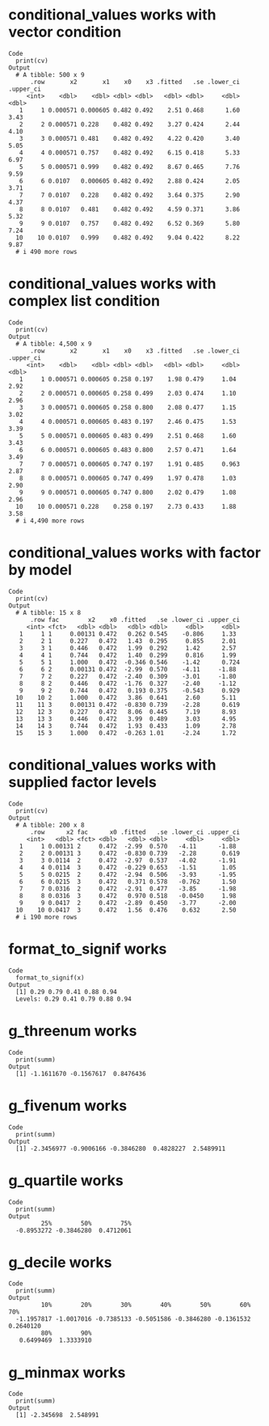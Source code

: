# conditional_values works with vector condition

    Code
      print(cv)
    Output
      # A tibble: 500 x 9
          .row       x2       x1    x0    x3 .fitted   .se .lower_ci .upper_ci
         <int>    <dbl>    <dbl> <dbl> <dbl>   <dbl> <dbl>     <dbl>     <dbl>
       1     1 0.000571 0.000605 0.482 0.492    2.51 0.468      1.60      3.43
       2     2 0.000571 0.228    0.482 0.492    3.27 0.424      2.44      4.10
       3     3 0.000571 0.481    0.482 0.492    4.22 0.420      3.40      5.05
       4     4 0.000571 0.757    0.482 0.492    6.15 0.418      5.33      6.97
       5     5 0.000571 0.999    0.482 0.492    8.67 0.465      7.76      9.59
       6     6 0.0107   0.000605 0.482 0.492    2.88 0.424      2.05      3.71
       7     7 0.0107   0.228    0.482 0.492    3.64 0.375      2.90      4.37
       8     8 0.0107   0.481    0.482 0.492    4.59 0.371      3.86      5.32
       9     9 0.0107   0.757    0.482 0.492    6.52 0.369      5.80      7.24
      10    10 0.0107   0.999    0.482 0.492    9.04 0.422      8.22      9.87
      # i 490 more rows

# conditional_values works with complex list condition

    Code
      print(cv)
    Output
      # A tibble: 4,500 x 9
          .row       x2       x1    x0    x3 .fitted   .se .lower_ci .upper_ci
         <int>    <dbl>    <dbl> <dbl> <dbl>   <dbl> <dbl>     <dbl>     <dbl>
       1     1 0.000571 0.000605 0.258 0.197    1.98 0.479     1.04       2.92
       2     2 0.000571 0.000605 0.258 0.499    2.03 0.474     1.10       2.96
       3     3 0.000571 0.000605 0.258 0.800    2.08 0.477     1.15       3.02
       4     4 0.000571 0.000605 0.483 0.197    2.46 0.475     1.53       3.39
       5     5 0.000571 0.000605 0.483 0.499    2.51 0.468     1.60       3.43
       6     6 0.000571 0.000605 0.483 0.800    2.57 0.471     1.64       3.49
       7     7 0.000571 0.000605 0.747 0.197    1.91 0.485     0.963      2.87
       8     8 0.000571 0.000605 0.747 0.499    1.97 0.478     1.03       2.90
       9     9 0.000571 0.000605 0.747 0.800    2.02 0.479     1.08       2.96
      10    10 0.000571 0.228    0.258 0.197    2.73 0.433     1.88       3.58
      # i 4,490 more rows

# conditional_values works with factor by model

    Code
      print(cv)
    Output
      # A tibble: 15 x 8
          .row fac        x2    x0 .fitted   .se .lower_ci .upper_ci
         <int> <fct>   <dbl> <dbl>   <dbl> <dbl>     <dbl>     <dbl>
       1     1 1     0.00131 0.472   0.262 0.545    -0.806     1.33 
       2     2 1     0.227   0.472   1.43  0.295     0.855     2.01 
       3     3 1     0.446   0.472   1.99  0.292     1.42      2.57 
       4     4 1     0.744   0.472   1.40  0.299     0.816     1.99 
       5     5 1     1.000   0.472  -0.346 0.546    -1.42      0.724
       6     6 2     0.00131 0.472  -2.99  0.570    -4.11     -1.88 
       7     7 2     0.227   0.472  -2.40  0.309    -3.01     -1.80 
       8     8 2     0.446   0.472  -1.76  0.327    -2.40     -1.12 
       9     9 2     0.744   0.472   0.193 0.375    -0.543     0.929
      10    10 2     1.000   0.472   3.86  0.641     2.60      5.11 
      11    11 3     0.00131 0.472  -0.830 0.739    -2.28      0.619
      12    12 3     0.227   0.472   8.06  0.445     7.19      8.93 
      13    13 3     0.446   0.472   3.99  0.489     3.03      4.95 
      14    14 3     0.744   0.472   1.93  0.433     1.09      2.78 
      15    15 3     1.000   0.472  -0.263 1.01     -2.24      1.72 

# conditional_values works with supplied factor levels

    Code
      print(cv)
    Output
      # A tibble: 200 x 8
          .row      x2 fac      x0 .fitted   .se .lower_ci .upper_ci
         <int>   <dbl> <fct> <dbl>   <dbl> <dbl>     <dbl>     <dbl>
       1     1 0.00131 2     0.472  -2.99  0.570   -4.11      -1.88 
       2     2 0.00131 3     0.472  -0.830 0.739   -2.28       0.619
       3     3 0.0114  2     0.472  -2.97  0.537   -4.02      -1.91 
       4     4 0.0114  3     0.472  -0.229 0.653   -1.51       1.05 
       5     5 0.0215  2     0.472  -2.94  0.506   -3.93      -1.95 
       6     6 0.0215  3     0.472   0.371 0.578   -0.762      1.50 
       7     7 0.0316  2     0.472  -2.91  0.477   -3.85      -1.98 
       8     8 0.0316  3     0.472   0.970 0.518   -0.0450     1.98 
       9     9 0.0417  2     0.472  -2.89  0.450   -3.77      -2.00 
      10    10 0.0417  3     0.472   1.56  0.476    0.632      2.50 
      # i 190 more rows

# format_to_signif works

    Code
      format_to_signif(x)
    Output
      [1] 0.29 0.79 0.41 0.88 0.94
      Levels: 0.29 0.41 0.79 0.88 0.94

# g_threenum works

    Code
      print(summ)
    Output
      [1] -1.1611670 -0.1567617  0.8476436

# g_fivenum works

    Code
      print(summ)
    Output
      [1] -2.3456977 -0.9006166 -0.3846280  0.4828227  2.5489911

# g_quartile works

    Code
      print(summ)
    Output
             25%        50%        75% 
      -0.8953272 -0.3846280  0.4712061 

# g_decile works

    Code
      print(summ)
    Output
             10%        20%        30%        40%        50%        60%        70% 
      -1.1957817 -1.0017016 -0.7385133 -0.5051586 -0.3846280 -0.1361532  0.2640120 
             80%        90% 
       0.6499469  1.3333910 

# g_minmax works

    Code
      print(summ)
    Output
      [1] -2.345698  2.548991

